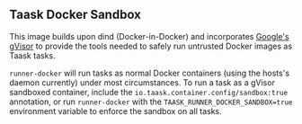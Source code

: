 ## Taask Docker Sandbox

This image builds upon dind (Docker-in-Docker) and incorporates [Google's gVisor](https://github.com/google/gvisor) to provide the tools needed to safely run untrusted Docker images as Taask tasks.

`runner-docker` will run tasks as normal Docker containers (using the hosts's daemon currently) under most circumstances. To run a task as a gVisor sandboxed container, include the `io.taask.container.config/sandbox:true` annotation, or run `runner-docker` with the `TAASK_RUNNER_DOCKER_SANDBOX=true` environment variable to enforce the sandbox on all tasks.